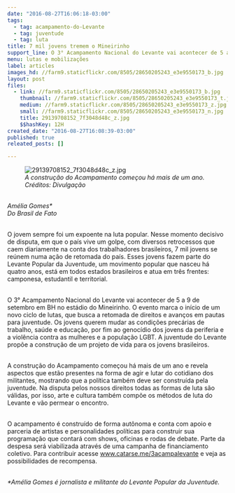 ```yaml
---
date: "2016-08-27T16:06:18-03:00"
tags:
  - tag: acampamento-do-Levante
  - tag: juventude
  - tag: luta
title: 7 mil jovens tremem o Mineirinho
support_line: O 3° Acampamento Nacional do Levante vai acontecer de 5 a 9 de setembro em BH
menu: lutas e mobilizações
label: articles
images_hd: //farm9.staticflickr.com/8505/28650205243_e3e9550173_b.jpg
layout: post
files:
  - link: //farm9.staticflickr.com/8505/28650205243_e3e9550173_b.jpg
    thumbnail: //farm9.staticflickr.com/8505/28650205243_e3e9550173_t.jpg
    medium: //farm9.staticflickr.com/8505/28650205243_e3e9550173_z.jpg
    small: //farm9.staticflickr.com/8505/28650205243_e3e9550173_n.jpg
    title: 29139708152_7f3048d48c_z.jpg
    $$hashKey: 12H
created_date: "2016-08-27T16:08:39-03:00"
published: true
releated_posts: []

---
```

<figure class="image"><img alt="29139708152_7f3048d48c_z.jpg" src="//farm9.staticflickr.com/8505/28650205243_e3e9550173_b.jpg" />
<figcaption><em>A constru&ccedil;&atilde;o do Acampamento come&ccedil;ou h&aacute; mais de um ano. Cr&eacute;ditos: Divulga&ccedil;&atilde;o</em></figcaption>
</figure>

<p><br />
<em>Am&eacute;lia Gomes*<br />
Do Brasil de Fato</em></p>

<p><br />
O jovem sempre foi um expoente na luta popular. Nesse momento decisivo de disputa, em que o pa&iacute;s vive um golpe, com diversos retrocessos que caem diariamente na conta dos trabalhadores brasileiros, 7 mil jovens se re&uacute;nem numa a&ccedil;&atilde;o de retomada do pa&iacute;s. Esses jovens fazem parte do Levante Popular da Juventude, um movimento popular que nasceu h&aacute; quatro anos, est&aacute; em todos estados brasileiros e atua em tr&ecirc;s frentes: camponesa, estudantil e territorial.</p>

<p><br />
O 3&deg; Acampamento Nacional do Levante vai acontecer de 5 a 9 de setembro em BH no est&aacute;dio do Mineirinho. O evento marca o in&iacute;cio de um novo ciclo de lutas, que busca a retomada de direitos e avan&ccedil;os em pautas para juventude. Os jovens querem mudar as condi&ccedil;&otilde;es prec&aacute;rias de trabalho, sa&uacute;de e educa&ccedil;&atilde;o, por fim ao genoc&iacute;dio dos jovens da periferia e a viol&ecirc;ncia contra as mulheres e a popula&ccedil;&atilde;o LGBT. A juventude do Levante prop&otilde;e a constru&ccedil;&atilde;o de um projeto de vida para os jovens brasileiros.</p>

<p><br />
A constru&ccedil;&atilde;o do Acampamento come&ccedil;ou h&aacute; mais de um ano e revela aspectos que est&atilde;o presentes na forma de agir e lutar do cotidiano dos militantes, mostrando que a pol&iacute;tica tamb&eacute;m deve ser constru&iacute;da pela juventude. Na disputa pelos nossos direitos todas as formas de luta s&atilde;o v&aacute;lidas, por isso, arte e cultura tamb&eacute;m comp&otilde;e os m&eacute;todos de luta do Levante e v&atilde;o permear o encontro.</p>

<p><br />
O acampamento &eacute; constru&iacute;do de forma aut&ocirc;noma e conta com apoio e parceria de artistas e personalidades pol&iacute;ticas para construir sua programa&ccedil;&atilde;o que contar&aacute; com shows, oficinas e rodas de debate. Parte da despesa ser&aacute; viabilizada atrav&eacute;s de uma campanha de financiamento coletivo. Para contribuir acesse <a href="http://www.catarse.me/3acampalevante">www.catarse.me/3acampalevante</a> e veja as possibilidades de recompensa.</p>

<p><br />
<em>*Am&eacute;lia Gomes &eacute; jornalista e militante do Levante Popular da Juventude.</em></p>
